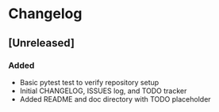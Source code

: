 # Changelog

## [Unreleased]
### Added
- Basic pytest test to verify repository setup
- Initial CHANGELOG, ISSUES log, and TODO tracker
- Added README and doc directory with TODO placeholder
